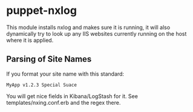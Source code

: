puppet-nxlog
============

This module installs nxlog and makes sure it is running, it will also
dynamically try to look up any IIS websites currently running on the host where
it is applied.

## Parsing of Site Names

If you format your site name with this standard:

`MyApp v1.2.3 Special Suace`

You will get nice fields in Kibana/LogStash for it. See templates/nxing.conf.erb
and the regex there.

